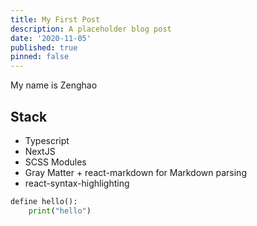 ```yaml
---
title: My First Post
description: A placeholder blog post
date: '2020-11-05'
published: true
pinned: false
---
```

My name is Zenghao

## Stack

- Typescript
- NextJS
- SCSS Modules
- Gray Matter + react-markdown for Markdown parsing
- react-syntax-highlighting

```python
define hello():
    print("hello")
```

